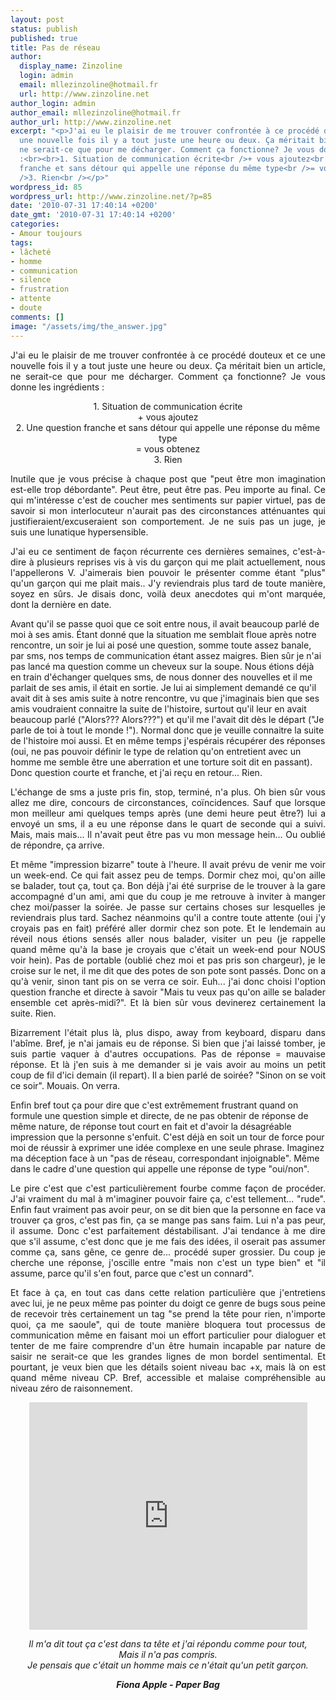 ```yaml
---
layout: post
status: publish
published: true
title: Pas de réseau
author:
  display_name: Zinzoline
  login: admin
  email: mllezinzoline@hotmail.fr
  url: http://www.zinzoline.net
author_login: admin
author_email: mllezinzoline@hotmail.fr
author_url: http://www.zinzoline.net
excerpt: "<p>J'ai eu le plaisir de me trouver confrontée à ce procédé douteux et ce
  une nouvelle fois il y a tout juste une heure ou deux. Ça méritait bien un article,
  ne serait-ce que pour me décharger. Comment ça fonctionne? Je vous donne les ingrédients
  :<br><br>1. Situation de communication écrite<br />+ vous ajoutez<br />2. Une question
  franche et sans détour qui appelle une réponse du même type<br />= vous obtenez<br
  />3. Rien<br /></p>"
wordpress_id: 85
wordpress_url: http://www.zinzoline.net/?p=85
date: '2010-07-31 17:40:14 +0200'
date_gmt: '2010-07-31 17:40:14 +0200'
categories:
- Amour toujours
tags:
- lâcheté
- homme
- communication
- silence
- frustration
- attente
- doute
comments: []
image: "/assets/img/the_answer.jpg"
---
```

<p style="text-align: justify;">J'ai eu le plaisir de me trouver confrontée à ce procédé douteux et ce une nouvelle fois il y a tout juste une heure ou deux. Ça méritait bien un article, ne serait-ce que pour me décharger. Comment ça fonctionne? Je vous donne les ingrédients :</p>
<p style="text-align: center;">1. Situation de communication écrite<br />+ vous ajoutez<br />2. Une question franche et sans détour qui appelle une réponse du même type<br />= vous obtenez<br />3. Rien<br /><a id="more"></a><a id="more-85"></a></p>
<p style="text-align: justify;">Inutile que je vous précise à chaque post que "peut être mon imagination est-elle trop débordante". Peut être, peut être pas. Peu importe au final. Ce qui m'intéresse c'est de coucher mes sentiments sur papier virtuel, pas de savoir si mon interlocuteur n'aurait pas des circonstances atténuantes qui justifieraient/excuseraient son comportement. Je ne suis pas un juge, je suis une lunatique hypersensible.</p>
<p style="text-align: justify;">J'ai eu ce sentiment de façon récurrente ces dernières semaines, c'est-à-dire à plusieurs reprises vis à vis du garçon qui me plait actuellement, nous l'appellerons V. J'aimerais bien pouvoir le présenter comme étant "plus" qu'un garçon qui me plait mais.. J'y reviendrais plus tard de toute manière, soyez en sûrs. Je disais donc, voilà deux anecdotes qui m'ont marquée, dont la dernière en date.</p>
<p>Avant qu'il se passe quoi que ce soit entre nous, il avait beaucoup parlé de moi à ses amis. Étant donné que la situation me semblait floue après notre rencontre, un soir je lui ai posé une question, somme toute assez banale, par sms, nos temps de communication étant assez maigres. Bien sûr je n'ai pas lancé ma question comme un cheveux sur la soupe. Nous étions déjà en train d'échanger quelques sms, de nous donner des nouvelles et il me parlait de ses amis, il était en sortie. Je lui ai simplement demandé ce qu'il avait dit à ses amis suite à notre rencontre, vu que j'imaginais bien que ses amis voudraient connaitre la suite de l'histoire, surtout qu'il leur en avait beaucoup parlé ("Alors??? Alors???") et qu'il me l'avait dit dès le départ ("Je parle de toi à tout le monde !"). Normal donc que je veuille connaitre la suite de l'histoire moi aussi. Et en même temps j'espérais récupérer des réponses (oui, ne pas pouvoir définir le type de relation qu'on entretient avec un homme me semble être une aberration et une torture soit dit en passant). Donc question courte et franche, et j'ai reçu en retour... Rien.</p>
<p style="text-align: justify;">L'échange de sms a juste pris fin, stop, terminé, n'a plus. Oh bien sûr vous allez me dire, concours de circonstances, coïncidences. Sauf que lorsque mon meilleur ami quelques temps après (une demi heure peut être?) lui a envoyé un sms, il a eu une réponse dans le quart de seconde qui a suivi. Mais, mais mais... Il n'avait peut être pas vu mon message hein... Ou oublié de répondre, ça arrive.</p>
<p style="text-align: justify;">Et même "impression bizarre" toute à l'heure. Il avait prévu de venir me voir un week-end. Ce qui fait assez peu de temps. Dormir chez moi, qu'on aille se balader, tout ça, tout ça. Bon déjà j'ai été surprise de le trouver à la gare accompagné d'un ami, ami que du coup je me retrouve à inviter à manger chez moi/passer la soirée. Je passe sur certains choses sur lesquelles je reviendrais plus tard. Sachez néanmoins qu'il a contre toute attente (oui j'y croyais pas en fait) préféré aller dormir chez son pote. Et le lendemain au réveil nous étions sensés aller nous balader, visiter un peu (je rappelle quand même qu'à la base je croyais que c'était un week-end pour NOUS voir hein). Pas de portable (oublié chez moi et pas pris son chargeur), je le croise sur le net, il me dit que des potes de son pote sont passés. Donc on a qu'à venir, sinon tant pis on se verra ce soir. Euh... j'ai donc choisi l'option question franche et directe à savoir "Mais tu veux pas qu'on aille se balader ensemble cet après-midi?". Et là bien sûr vous devinerez certainement la suite. Rien.</p>
<p style="text-align: justify;">Bizarrement l'était plus là, plus dispo, away from keyboard, disparu dans l'abîme. Bref, je n'ai jamais eu de réponse. Si bien que j'ai laissé tomber, je suis partie vaquer à d'autres occupations. Pas de réponse = mauvaise réponse. Et là j'en suis à me demander si je vais avoir au moins un petit coup de fil d'ici demain (il repart). Il a bien parlé de soirée? "Sinon on se voit ce soir". Mouais. On verra.</p>
<p>Enfin bref tout ça pour dire que c'est extrêmement frustrant quand on formule une question simple et directe, de ne pas obtenir de réponse de même nature, de réponse tout court en fait et d'avoir la désagréable impression que la personne s'enfuit. C'est déjà en soit un tour de force pour moi de réussir à exprimer une idée complexe en une seule phrase. Imaginez ma déception face à un "pas de réseau, correspondant injoignable". Même dans le cadre d'une question qui appelle une réponse de type "oui/non".</p>
<p style="text-align: justify;">Le pire c'est que c'est particulièrement fourbe comme façon de procéder. J'ai vraiment du mal à m'imaginer pouvoir faire ça, c'est tellement... "rude". Enfin faut vraiment pas avoir peur, on se dit bien que la personne en face va trouver ça gros, c'est pas fin, ça se mange pas sans faim. Lui n'a pas peur, il assume. Donc c'est parfaitement déstabilisant. J'ai tendance à me dire que s'il assume, c'est donc que je me fais des idées, il oserait pas assumer comme ça, sans gêne, ce genre de... procédé super grossier. Du coup je cherche une réponse, j'oscille entre "mais non c'est un type bien" et "il assume, parce qu'il s'en fout, parce que c'est un connard".</p>
<p style="text-align: justify;">Et face à ça, en tout cas dans cette relation particulière que j'entretiens avec lui, je ne peux même pas pointer du doigt ce genre de bugs sous peine de recevoir très certainement un tag "se prend la tête pour rien, n'importe quoi, ça me saoule", qui de toute manière bloquera tout processus de communication même en faisant moi un effort particulier pour dialoguer et tenter de me faire comprendre d'un être humain incapable par nature de saisir ne serait-ce que les grandes lignes de mon bordel sentimental. Et pourtant, je veux bien que les détails soient niveau bac +x, mais là on est quand même niveau CP. Bref, accessible et malaise compréhensible au niveau zéro de raisonnement.</p>
<div style="text-align: center;">
<p><object classid="clsid:d27cdb6e-ae6d-11cf-96b8-444553540000" width="445" height="364" codebase="http://download.macromedia.com/pub/shockwave/cabs/flash/swflash.cab#version=6,0,40,0"><param name="allowFullScreen" value="true" /><param name="allowscriptaccess" value="always" /><param name="src" value="http://www.youtube.com/v/SQHLcCRhgmk?fs=1&amp;hl=fr_FR&amp;rel=0&amp;color1=0xcc2550&amp;color2=0xe87a9f&amp;border=1" /><param name="allowfullscreen" value="true" /><embed type="application/x-shockwave-flash" width="445" height="364" src="http://www.youtube.com/v/SQHLcCRhgmk?fs=1&amp;hl=fr_FR&amp;rel=0&amp;color1=0xcc2550&amp;color2=0xe87a9f&amp;border=1" allowscriptaccess="always" allowfullscreen="true"></embed></object></p>
<p><em>Il m'a dit tout ça c'est dans ta tête et j'ai répondu comme pour tout</em><em>,<br />Mais il n'a pas compris.<br />Je pensais que c'était un homme mais ce n'était qu'un petit garçon.</em></p>
<p><strong><em>Fiona Apple - Paper Bag</p>
<p></em></strong></p>
</div>
